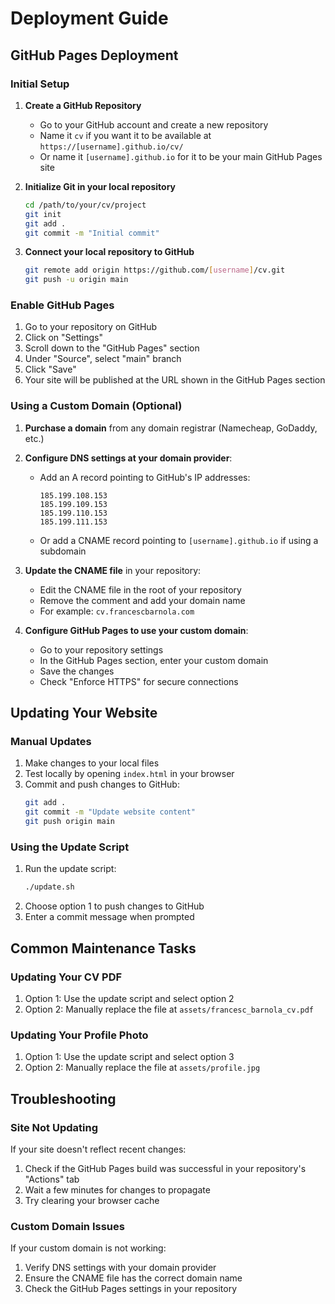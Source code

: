 # Deployment Guide

## GitHub Pages Deployment

### Initial Setup

1. **Create a GitHub Repository**
   - Go to your GitHub account and create a new repository
   - Name it `cv` if you want it to be available at `https://[username].github.io/cv/`
   - Or name it `[username].github.io` for it to be your main GitHub Pages site

2. **Initialize Git in your local repository**
   ```bash
   cd /path/to/your/cv/project
   git init
   git add .
   git commit -m "Initial commit"
   ```

3. **Connect your local repository to GitHub**
   ```bash
   git remote add origin https://github.com/[username]/cv.git
   git push -u origin main
   ```

### Enable GitHub Pages

1. Go to your repository on GitHub
2. Click on "Settings"
3. Scroll down to the "GitHub Pages" section
4. Under "Source", select "main" branch
5. Click "Save"
6. Your site will be published at the URL shown in the GitHub Pages section

### Using a Custom Domain (Optional)

1. **Purchase a domain** from any domain registrar (Namecheap, GoDaddy, etc.)

2. **Configure DNS settings at your domain provider**:
   - Add an A record pointing to GitHub's IP addresses:
     ```
     185.199.108.153
     185.199.109.153
     185.199.110.153
     185.199.111.153
     ```
   - Or add a CNAME record pointing to `[username].github.io` if using a subdomain

3. **Update the CNAME file** in your repository:
   - Edit the CNAME file in the root of your repository
   - Remove the comment and add your domain name
   - For example: `cv.francescbarnola.com`

4. **Configure GitHub Pages to use your custom domain**:
   - Go to your repository settings
   - In the GitHub Pages section, enter your custom domain
   - Save the changes
   - Check "Enforce HTTPS" for secure connections

## Updating Your Website

### Manual Updates

1. Make changes to your local files
2. Test locally by opening `index.html` in your browser
3. Commit and push changes to GitHub:
   ```bash
   git add .
   git commit -m "Update website content"
   git push origin main
   ```

### Using the Update Script

1. Run the update script:
   ```bash
   ./update.sh
   ```
2. Choose option 1 to push changes to GitHub
3. Enter a commit message when prompted

## Common Maintenance Tasks

### Updating Your CV PDF

1. Option 1: Use the update script and select option 2
2. Option 2: Manually replace the file at `assets/francesc_barnola_cv.pdf`

### Updating Your Profile Photo

1. Option 1: Use the update script and select option 3
2. Option 2: Manually replace the file at `assets/profile.jpg`

## Troubleshooting

### Site Not Updating

If your site doesn't reflect recent changes:
1. Check if the GitHub Pages build was successful in your repository's "Actions" tab
2. Wait a few minutes for changes to propagate
3. Try clearing your browser cache

### Custom Domain Issues

If your custom domain is not working:
1. Verify DNS settings with your domain provider
2. Ensure the CNAME file has the correct domain name
3. Check the GitHub Pages settings in your repository 